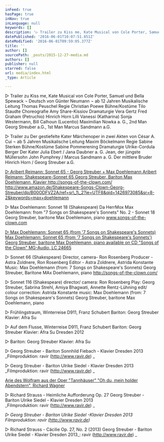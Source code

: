 ```yaml
---
inFeed: true
hasPage: true
inNav: true
inLanguage: null
keywords: []
description: '▷ Trailer zu Kiss me, Kate Musical von Cole Porter, Samuel und Bella Spewack ¬ Deutsch von Günter Neumann ¬ ab 12 Jahren Musikalische Leitung Thomas Peuschel Regie Christian Poewe Bühne/Kostüme Tilo Staudte Choreografie Amy Share-Kissiov Dramaturgie Vera Gertz Fred Graham (Petruchio) Hinrich Horn Lilli Vanessi (Katharina) Sonja Westermann, Bill Calhoun (Lucentio) Maximilian Nowka a. G., 2nd Man Georg Streuber a.G., 1st Man Marcus Sandmann a.G.'
datePublished: '2016-06-01T10:07:51.851Z'
dateModified: '2016-06-01T09:59:05.377Z'
title: ''
author: []
sourcePath: _posts/2015-12-27-media.md
authors: []
publisher: null
starred: false
url: media/index.html
_type: Article

---
```

▷ Trailer zu Kiss me, Kate Musical von Cole Porter, Samuel und Bella Spewack ¬ Deutsch von Günter Neumann ¬ ab 12 Jahren Musikalische Leitung Thomas Peuschel Regie Christian Poewe Bühne/Kostüme Tilo Staudte Choreografie Amy Share-Kissiov Dramaturgie Vera Gertz Fred Graham (Petruchio) Hinrich Horn Lilli Vanessi (Katharina) Sonja Westermann, Bill Calhoun (Lucentio) Maximilian Nowka a. G., 2nd Man Georg Streuber a.G., 1st Man Marcus Sandmann a.G.

▷ Trailer zu Der gestiefelte Kater Märchenoper in zwei Akten von César A. Cui ¬ ab 5 Jahren Musikalische Leitung Maxim Böckelmann Regie Sabine Sterken Bühne/Kostüme Sabine Pommerening Dramaturgie Ulrike-Cordula Berger Der Kater Julia Ebert / Jana Daubner a. G. Jean, der jüngste Müllersohn John Pumphrey / Marcus Sandmann a. G. Der mittlere Bruder Hinrich Horn / Georg Streuber a.G.

[▷ Aribert Reimann: Sonnet 65 - Georg Streuber + Max Doehlemann Aribert Reimann: Shakespeare-Sonnet 65 Georg Streuber, Bariton Max Doehlemann, Klavier http://songs-of-the-clown.com/ http://www.amazon.de/Shakespeare-Songs-Clown-Georg-Streuber/dp/B00ODFVZ2A/ref=sr\_1\_2?ie=UTF8&qid=1426973085&sr=8-2&keywords=max+doehlemann ][0]

▷ Max Doehlemann: Sonnet 18 (Shakespeare) Da HerrMox Max Doehlemann: from "7 Songs on Shakespeare's Sonnets" No. 2 - Sonnet 18 Georg Streuber, baritone Max Doehlemann, piano www.songs-of-the-clown.com

[▷ Max Doehlemann: Sonnet 65 (from '7 Songs on Shakespeare's Sonnets) Max Doehlemann: Sonnet 65 (from '7 Songs on Shakespeare's Sonnets') Georg Streuber, baritone Max Doehlemann, piano available on CD "Songs of the Clown" MG-Audio, LC 24665][0]

▷ Sonnet 66 (Shakespeare) Director, camera- Ron Rosenberg Producer - Astra Zoldnere, Ron Rosenberg Editor - Astra Zoldnere, Astrida Konstante Music: Max Doehlemann (from: 7 Songs on Shakespeare's Sonnets) Georg Streuber, Baritone MAx Doehlemann, piano http://songs-of-the-clown.com/ 

▷ Sonnet 116 (Shakespeare) director/ camera: Ron Rosenberg Play: Georg Streuber, Sabrina Strehl, Amiya Bhagwati, Annette Rentz-Lühning edit/ colour correction: Astrida Konstante music: Max Doehlemann (from: 7 Songs on Shakespeare's Sonnets) Georg Streuber, baritone Max Doehlemann, piano 

▷ Frühlingstraum, Winterreise D911, Franz Schubert Bariton: Georg Streuber Klavier: Afra Su 

▷ Auf dem Flusse, Winterreise D911, Franz Schubert Bariton: Georg Streuber Klavier: Afra Su Dresden 2012

▷ Bariton: Georg Streuber Klavier: Afra Su 

▷ Georg Streuber - Bariton Sonnhild Fiebach - Klavier Dresden 2013 _Filmproduktion: ravir (http://www.ravir.de) _

▷ Georg Streuber - Bariton Ulrike Siedel - Klavier Dresden 2013 _Filmproduktion: ravir (http://www.ravir.de) _

[Arie des Wolfram aus der Oper "Tannhäuser" "Oh du, mein holder Abendstern", Richard Wagner][1]

▷ Richard Strauss - Heimliche Aufforderung Op. 27 Georg Streuber - Bariton Ulrike Siedel - Klavier Dresden 2013  
_Filmproduktion: ravir (http://www.ravir.de) _

_▷ Georg Streuber - Bariton Ulrike Siedel -Klavier Dresden 2013 Filmproduktion: ravir (http://www.ravir.de)_

▷ Richard Strauss - Cäcilie Op. 27, No. 2 (2013) Georg Streuber - Bariton Ulrike Siedel - Klavier Dresden 2013_: ravir (http://www.ravir.de) _

[0]: http://www.youtube.com/watch?v=w27Tp_R6V6U "Frühlingstraum"
[1]: http://www.youtube.com/watch?v=AMYyiywrZr0